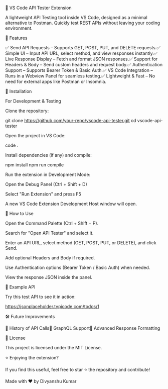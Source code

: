 🚀 VS Code API Tester Extension

A lightweight API Testing tool inside VS Code, designed as a minimal alternative to Postman. Quickly test REST APIs without leaving your coding environment.

📌 Features

✅ Send API Requests – Supports GET, POST, PUT, and DELETE requests.✅ Simple UI – Input API URL, select method, and view responses instantly.✅ Live Response Display – Fetch and format JSON responses.✅ Support for Headers & Body – Send custom headers and request body.✅ Authentication Support – Supports Bearer Token & Basic Auth.✅ VS Code Integration – Runs in a Webview Panel for seamless testing.✅ Lightweight & Fast – No need for external apps like Postman or Insomnia.

🔧 Installation

For Development & Testing

Clone the repository:

git clone https://github.com/your-repo/vscode-api-tester.git
cd vscode-api-tester

Open the project in VS Code:

code .

Install dependencies (if any) and compile:

npm install
npm run compile

Run the extension in Development Mode:

Open the Debug Panel (Ctrl + Shift + D)

Select "Run Extension" and press F5

A new VS Code Extension Development Host window will open.

🚀 How to Use

Open the Command Palette (Ctrl + Shift + P).

Search for "Open API Tester" and select it.

Enter an API URL, select method (GET, POST, PUT, or DELETE), and click Send.

Add optional Headers and Body if required.

Use Authentication options (Bearer Token / Basic Auth) when needed.

View the response JSON inside the panel.

📌 Example API

Try this test API to see it in action:

https://jsonplaceholder.typicode.com/todos/1

🛠 Future Improvements

🔹 History of API Calls🔹 GraphQL Support🔹 Advanced Response Formatting

📜 License

This project is licensed under the MIT License.

⭐ Enjoying the extension?

If you find this useful, feel free to star ⭐ the repository and contribute!

Made with ❤️ by Divyanshu Kumar

